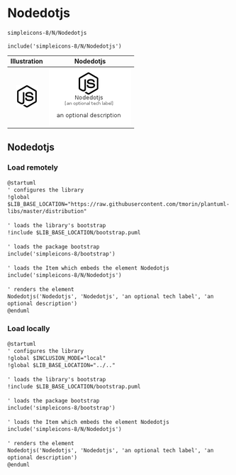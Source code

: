 # Nodedotjs


```text
simpleicons-8/N/Nodedotjs
```

```text
include('simpleicons-8/N/Nodedotjs')
```



| Illustration | Nodedotjs |
| :---: | :---: |
| ![illustration for Illustration](../../simpleicons-8/N/Nodedotjs.png) | ![illustration for Nodedotjs](../../simpleicons-8/N/Nodedotjs.Local.png) |




## Nodedotjs

### Load remotely
```plantuml
@startuml
' configures the library
!global $LIB_BASE_LOCATION="https://raw.githubusercontent.com/tmorin/plantuml-libs/master/distribution"

' loads the library's bootstrap
!include $LIB_BASE_LOCATION/bootstrap.puml

' loads the package bootstrap
include('simpleicons-8/bootstrap')

' loads the Item which embeds the element Nodedotjs
include('simpleicons-8/N/Nodedotjs')

' renders the element
Nodedotjs('Nodedotjs', 'Nodedotjs', 'an optional tech label', 'an optional description')
@enduml
```

### Load locally
```plantuml
@startuml
' configures the library
!global $INCLUSION_MODE="local"
!global $LIB_BASE_LOCATION="../.."

' loads the library's bootstrap
!include $LIB_BASE_LOCATION/bootstrap.puml

' loads the package bootstrap
include('simpleicons-8/bootstrap')

' loads the Item which embeds the element Nodedotjs
include('simpleicons-8/N/Nodedotjs')

' renders the element
Nodedotjs('Nodedotjs', 'Nodedotjs', 'an optional tech label', 'an optional description')
@enduml
```

